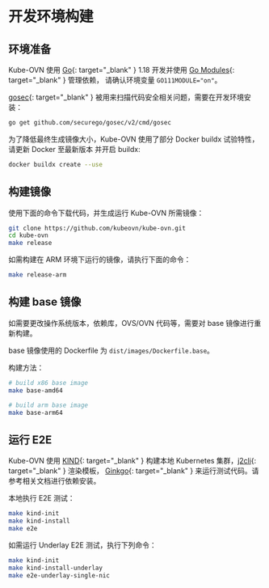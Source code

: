 # 开发环境构建

## 环境准备

Kube-OVN 使用 [Go](https://golang.org/){: target="_blank" } 1.18 开发并使用 [Go Modules](https://github.com/golang/go/wiki/Modules){: target="_blank" } 管理依赖，
请确认环境变量 `GO111MODULE="on"`。

[gosec](https://github.com/securego/gosec){: target="_blank" } 被用来扫描代码安全相关问题，需要在开发环境安装：

```bash
go get github.com/securego/gosec/v2/cmd/gosec
```

为了降低最终生成镜像大小，Kube-OVN 使用了部分 Docker buildx 试验特性，请更新 Docker 至最新版本
并开启 buildx:

```bash
docker buildx create --use
```

## 构建镜像

使用下面的命令下载代码，并生成运行 Kube-OVN 所需镜像：

```bash
git clone https://github.com/kubeovn/kube-ovn.git
cd kube-ovn
make release
```

如需构建在 ARM 环境下运行的镜像，请执行下面的命令：

```bash
make release-arm
```

## 构建 base 镜像

如需要更改操作系统版本，依赖库，OVS/OVN 代码等，需要对 base 镜像进行重新构建。

base 镜像使用的 Dockerfile 为 `dist/images/Dockerfile.base`。

构建方法：

```bash
# build x86 base image
make base-amd64

# build arm base image
make base-arm64
```

## 运行 E2E

Kube-OVN 使用 [KIND](https://kind.sigs.k8s.io/){: target="_blank" } 构建本地 Kubernetes 集群，[j2cli](https://github.com/kolypto/j2cli){: target="_blank" } 渲染模板，
[Ginkgo](https://onsi.github.io/ginkgo/){: target="_blank" } 来运行测试代码。请参考相关文档进行依赖安装。

本地执行 E2E 测试：

```bash
make kind-init
make kind-install
make e2e
```

如需运行 Underlay E2E 测试，执行下列命令：

```bash
make kind-init
make kind-install-underlay
make e2e-underlay-single-nic
```
